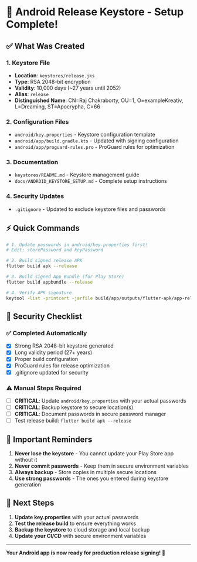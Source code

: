 # 🎉 Android Release Keystore - Setup Complete!

## ✅ What Was Created

### 1. Keystore File
- **Location**: `keystores/release.jks`
- **Type**: RSA 2048-bit encryption
- **Validity**: 10,000 days (~27 years until 2052)
- **Alias**: `release`
- **Distinguished Name**: CN=Raj Chakraborty, OU=1, O=exampleKreativ, L=Dreaming, ST=Apocrypha, C=66

### 2. Configuration Files
- `android/key.properties` - Keystore configuration template
- `android/app/build.gradle.kts` - Updated with signing configuration
- `android/app/proguard-rules.pro` - ProGuard rules for optimization

### 3. Documentation
- `keystores/README.md` - Keystore management guide
- `docs/ANDROID_KEYSTORE_SETUP.md` - Complete setup instructions

### 4. Security Updates
- `.gitignore` - Updated to exclude keystore files and passwords

## ⚡ Quick Commands

```bash
# 1. Update passwords in android/key.properties first!
# Edit: storePassword and keyPassword

# 2. Build signed release APK
flutter build apk --release

# 3. Build signed App Bundle (for Play Store)
flutter build appbundle --release

# 4. Verify APK signature
keytool -list -printcert -jarfile build/app/outputs/flutter-apk/app-release.apk
```

## 🔐 Security Checklist

### ✅ Completed Automatically
- [x] Strong RSA 2048-bit keystore generated
- [x] Long validity period (27+ years)
- [x] Proper build configuration
- [x] ProGuard rules for release optimization
- [x] .gitignore updated for security

### ⚠️ Manual Steps Required
- [ ] **CRITICAL**: Update `android/key.properties` with your actual passwords
- [ ] **CRITICAL**: Backup keystore to secure location(s)
- [ ] **CRITICAL**: Document passwords in secure password manager
- [ ] Test release build: `flutter build apk --release`

## 🚨 Important Reminders

1. **Never lose the keystore** - You cannot update your Play Store app without it
2. **Never commit passwords** - Keep them in secure environment variables
3. **Always backup** - Store copies in multiple secure locations
4. **Use strong passwords** - The ones you entered during keystore generation

## 🎯 Next Steps

1. **Update key.properties** with your actual passwords
2. **Test the release build** to ensure everything works
3. **Backup the keystore** to cloud storage and local backup
4. **Update your CI/CD** with secure environment variables

---

**Your Android app is now ready for production release signing! 🚀**
